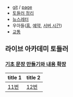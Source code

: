 - [git](https://github.com/HyungjunAn/keep) / [page](https://hyungjunan.github.io/keep/)
- [토들러 정리](la_toddler_basic.md)
- [뉴스레터](https://mail.google.com/mail/u/0/#label/News+Letter)
- 우아들([홈], [예약], [서버 시간])
- [교통]

[홈]: http://www.woorisoa.co.kr/main.php
[예약]: https://mobile.woorisoa.co.kr/
[서버 시간]: https://time.navyism.com/?host=https%3A%2F%2Fmobile.woorisoa.co.kr%2FMain
[교통]: traffic.md

## 라이브 아카데미 토들러 

### [기초 문장 만들기와 내용 확장](https://youtube.com/playlist?list=PLEzsBdrpZXC8tdzAqQHEQ66TocGI-Kagh&si=TpEkuvuDadzCP7Ni)

| title 1 | title 2 |
| --- | --- |
| [11번](https://www.naver.com) | [12번](https://www.naver.com) |
